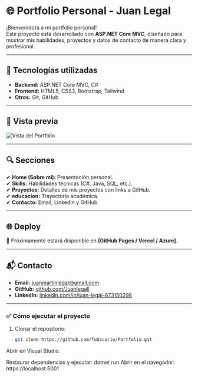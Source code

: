 # 🌐 Portfolio Personal - Juan Legal

¡Bienvenido/a a mi portfolio personal!  
Este proyecto está desarrollado con **ASP.NET Core MVC**, diseñado para mostrar mis habilidades, proyectos y datos de contacto de manera clara y profesional.

---

## 🚀 Tecnologías utilizadas
- **Backend:** ASP.NET Core MVC, C#
- **Frontend:** HTML5, CSS3, Bootstrap, Tailwind
- **Otros:** Git, GitHub

---

## 📸 Vista previa
![Vista del Portfolio](wwwroot/images/perfil.jpg)

---

## 🔍 Secciones
✔ **Home (Sobre mí):** Presentación personal.  
✔ **Skills:** Habilidades técnicas (C#, Java, SQL, etc.).  
✔ **Proyectos:** Detalles de mis proyectos con links a GitHub.  
✔ **educacion:** Trayectoria académica.  
✔ **Contacto:** Email, LinkedIn y GitHub.

---

## 🌐 Deploy
📌 Próximamente estará disponible en **[GitHub Pages / Vercel / Azure]**.

---

## 📬 Contacto
- **Email:** juanmartinlegal@gmail.com  
- **GitHub:** [github.com/Juanlegall](https://github.com/Juanlegall)  
- **LinkedIn:** [linkedin.com/in/juan-legal-673150298](https://www.linkedin.com/in/juan-legal-673150298/)  

---

### ✅ Cómo ejecutar el proyecto
1. Clonar el repositorio:
   ```bash
   git clone https://github.com/TuUsuario/Portfolio.git
Abrir en Visual Studio.

Restaurar dependencias y ejecutar:
dotnet run
Abrir en el navegador:
https://localhost:5001
